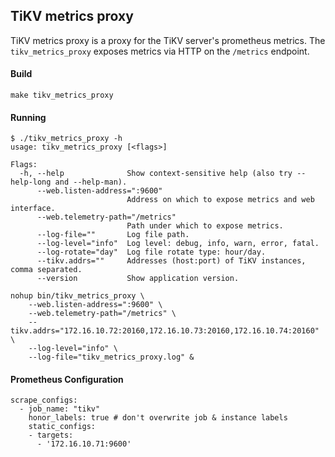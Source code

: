 TiKV metrics proxy
------

TiKV metrics proxy is a proxy for the TiKV server's prometheus metrics. The `tikv_metrics_proxy` exposes metrics via HTTP on the `/metrics` endpoint. 

#### Build

```
make tikv_metrics_proxy
```

#### Running

```
$ ./tikv_metrics_proxy -h
usage: tikv_metrics_proxy [<flags>]

Flags:
  -h, --help              Show context-sensitive help (also try --help-long and --help-man).
      --web.listen-address=":9600"
                          Address on which to expose metrics and web interface.
      --web.telemetry-path="/metrics"
                          Path under which to expose metrics.
      --log-file=""       Log file path.
      --log-level="info"  Log level: debug, info, warn, error, fatal.
      --log-rotate="day"  Log file rotate type: hour/day.
      --tikv.addrs=""     Addresses (host:port) of TiKV instances, comma separated.
      --version           Show application version.
```

```
nohup bin/tikv_metrics_proxy \
    --web.listen-address=":9600" \
    --web.telemetry-path="/metrics" \
    --tikv.addrs="172.16.10.72:20160,172.16.10.73:20160,172.16.10.74:20160" \
    --log-level="info" \
    --log-file="tikv_metrics_proxy.log" &
```

#### Prometheus Configuration

```
scrape_configs:
  - job_name: "tikv"
    honor_labels: true # don't overwrite job & instance labels
    static_configs:
    - targets:
      - '172.16.10.71:9600'
```
